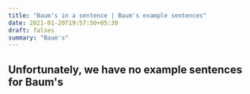```yaml
---
title: "Baum's in a sentence | Baum's example sentences"
date: 2021-01-20T19:57:50+05:30
draft: falses
summary: "Baum's"
---
```

## Unfortunately, we have no example sentences for Baum's                 
